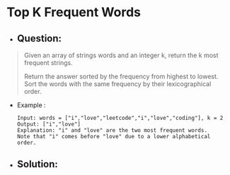 # Top K Frequent Words
- ## Question:
>Given an array of strings words and an integer k, return the k most frequent strings.
>
>Return the answer sorted by the frequency from highest to lowest. Sort the words with the same frequency by their lexicographical order.

- Example :

      Input: words = ["i","love","leetcode","i","love","coding"], k = 2
      Output: ["i","love"]
      Explanation: "i" and "love" are the two most frequent words.
      Note that "i" comes before "love" due to a lower alphabetical order.


- ## Solution:
```cpp
